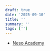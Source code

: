 ```yaml
---
draft: true
date: '2025-09-10'
title: ''
summary: ''
tags: ['']
---
```


- [Neso Academy](https://www.youtube.com/watch?v=PujjqfUhtNo&list=PLBlnK6fEyqRgLLlzdgiTUKULKJPYc0A4q&index=4&ab_channel=NesoAcademy)
